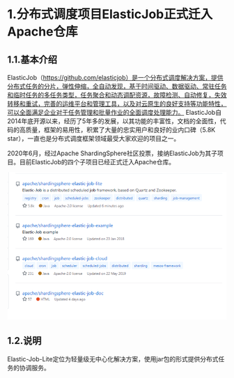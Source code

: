 # 1.分布式调度项目ElasticJob正式迁入Apache仓库
## 1.1.基本介绍
ElasticJob（https://github.com/elasticjob）是一个分布式调度解决方案，提供分布式任务的分片，弹性伸缩，全自动发现，基于时间驱动、数据驱动、常驻任务和临时任务的多任务类型，任务聚合和动态调配资源，故障检测、自动修复，失效转移和重试，完善的运维平台和管理工具，以及对云原生的良好支持等功能特性，可以全面满足企业对于任务管理和批量作业的全面调度处理能力。
ElasticJob自2014年底开源以来，经历了5年多的发展，以其功能的丰富性，文档的全面性，代码的高质量，框架的易用性，积累了大量的忠实用户和良好的业内口碑（5.8K star），一直也是分布式调度框架领域最受大家欢迎的项目之一。

2020年6月，经过Apache ShardingSphere社区投票，接纳ElasticJob为其子项目。目前ElasticJob的四个子项目已经正式迁入Apache仓库。

![](/static/image/sdfsdfsdf44.jpg)

## 1.2.说明
Elastic-Job-Lite定位为轻量级无中心化解决方案，使用jar包的形式提供分布式任务的协调服务。